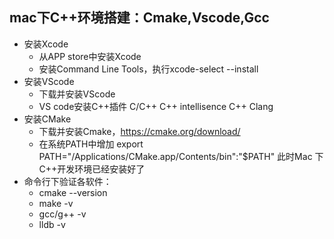 ## mac下C++环境搭建：Cmake,Vscode,Gcc
* 安装Xcode
    * 从APP store中安装Xcode
    * 安装Command Line Tools，执行xcode-select --install 
* 安装VScode
    * 下载并安装VScode
    * VS code安装C++插件  C/C++  C++ intellisence  C++ Clang
* 安装CMake
    * 下载并安装Cmake，https://cmake.org/download/
    * 在系统PATH中增加 export PATH="/Applications/CMake.app/Contents/bin":"$PATH"
此时Mac 下C++开发环境已经安装好了<br>
* 命令行下验证各软件：
    * cmake --version
    * make -v
    * gcc/g++ -v
    * lldb -v
    
    

